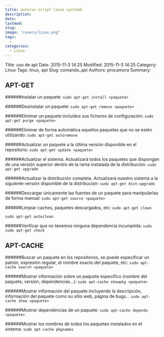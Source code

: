 ```yaml
---
title: autorun script linux systemd
description: 
date: 
lastmod: 
slug: 
image: "covers/linux.png"
tags:
  - 
categories:
  - Linux
---
```



Title: uso de apt
Date: 2015-11-3 14:25
Modified: 2015-11-3 14:25
Category: Linux
Tags: linux, apt
Slug: comando_apt
Authors: procamora
Summary:

## APT-GET

######Instalar un paquete:
`sudo apt-get install <paquete> `


######Desinstalar un paquete:
`sudo apt-get remove <paquete> `


######Eliminar un paquete incluidos sus ficheros de configuración:
`sudo apt-get purge <paquete> `


######Eliminar de forma automática aquellos paquetes que no se estén utilizando:
`sudo apt-get autoremove `


######Actualizar un paquete a la última versión disponible en el repositorio:
`sudo apt-get update <paquete>`


######Actualizar el sistema. Actualizará todos los paquetes que dispongan de una versión superior dentro de la rama instalada de la distribución:
`sudo apt-get upgrade`


######Actualizar la distribución completa. Actualizará nuestro sistema a la siguiente versión disponible de la distribución:
`sudo apt-get dist-upgrade`


######Descargar únicamente las fuentes de un paquete para manipularlas de forma manual:
`sudo apt-get source <paquete>`


######Limpiar caches, paquetes descargados, etc:
`sudo apt-get clean`

`sudo apt-get autoclean`


######Verificar que no tenemos ninguna dependencia incumplida:
`sudo sudo apt-get check`


## APT-CACHE

######Buscar un paquete en los repositorios, se puede especificar un patrón, expresión regular, el nombre exacto del paquete, etc:
`sudo apt-cache search <paquete>`


######Mostrar información sobre un paquete específico (nombre del paquete, versión, dependencias…):
`sudo apt-cache showpkg <paquete>`


######Mostrar información del paquete incluyendo la descripción, información del paquete como su sitio web, página de bugs…
`sudo apt-cache show <paquete>`


######Mostrar dependencias de un paquete:
`sudo apt-cache depends <paquete>`


######Mostrar los nombres de todos los paquetes instalados en el sistema:
`sudo apt-cache pkgnames`
